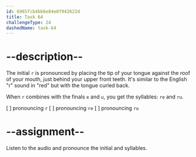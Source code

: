 ```yaml
---
id: 6965fcb4bb6e84e8f942622d
title: Task 64
challengeType: 24
dashedName: task-64
---
```


<!--SPEAKING-->

<!-- (Audio) A: r, re, ru -->

# --description--

The initial `r` is pronounced by placing the tip of your tongue against the roof of your mouth, just behind your upper front teeth. It's similar to the English "r" sound in "red" but with the tongue curled back.

When `r` combines with the finals `e` and `u`, you get the syllables: `re` and `ru`.

[ ] pronouncing `r`
[ ] pronouncing `re`
[ ] pronouncing `ru`

# --assignment--

Listen to the audio and pronounce the initial and syllables.
